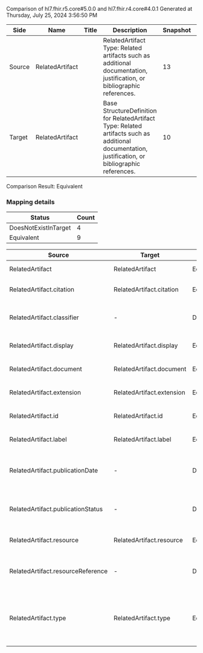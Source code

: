 Comparison of hl7.fhir.r5.core#5.0.0 and hl7.fhir.r4.core#4.0.1
Generated at Thursday, July 25, 2024 3:56:50 PM

| Side | Name | Title | Description | Snapshot | Differential |
| --- | --- | --- | --- | --- | --- |
| Source | RelatedArtifact |  | RelatedArtifact Type: Related artifacts such as additional documentation, justification, or bibliographic references. | 13 | 11 |
| Target | RelatedArtifact |  | Base StructureDefinition for RelatedArtifact Type: Related artifacts such as additional documentation, justification, or bibliographic references. | 10 | 8 |


Comparison Result: Equivalent


### Mapping details

| Status | Count |
| ------ | ----- |
DoesNotExistInTarget | 4 |
Equivalent | 9 |


| Source | Target | Status | Message |
| ------ | ------ | ------ | ------- |
| RelatedArtifact | RelatedArtifact | Equivalent | R5 `RelatedArtifact` maps as Equivalent to R4 `RelatedArtifact` |
| RelatedArtifact.citation | RelatedArtifact.citation | Equivalent | R5 `RelatedArtifact.citation` maps as Equivalent to R4 `RelatedArtifact.citation` |
| RelatedArtifact.classifier | - | DoesNotExistInTarget | R5 `RelatedArtifact.classifier` does not appear in the target and has no mapping for `RelatedArtifact`. |
| RelatedArtifact.display | RelatedArtifact.display | Equivalent | R5 `RelatedArtifact.display` maps as Equivalent to R4 `RelatedArtifact.display` |
| RelatedArtifact.document | RelatedArtifact.document | Equivalent | R5 `RelatedArtifact.document` maps as Equivalent to R4 `RelatedArtifact.document` |
| RelatedArtifact.extension | RelatedArtifact.extension | Equivalent | R5 `RelatedArtifact.extension` maps as Equivalent to R4 `RelatedArtifact.extension` |
| RelatedArtifact.id | RelatedArtifact.id | Equivalent | R5 `RelatedArtifact.id` maps as Equivalent to R4 `RelatedArtifact.id` |
| RelatedArtifact.label | RelatedArtifact.label | Equivalent | R5 `RelatedArtifact.label` maps as Equivalent to R4 `RelatedArtifact.label` |
| RelatedArtifact.publicationDate | - | DoesNotExistInTarget | R5 `RelatedArtifact.publicationDate` does not appear in the target and has no mapping for `RelatedArtifact`. |
| RelatedArtifact.publicationStatus | - | DoesNotExistInTarget | R5 `RelatedArtifact.publicationStatus` does not appear in the target and has no mapping for `RelatedArtifact`. |
| RelatedArtifact.resource | RelatedArtifact.resource | Equivalent | R5 `RelatedArtifact.resource` maps as Equivalent to R4 `RelatedArtifact.resource` |
| RelatedArtifact.resourceReference | - | DoesNotExistInTarget | R5 `RelatedArtifact.resourceReference` does not appear in the target and has no mapping for `RelatedArtifact`. |
| RelatedArtifact.type | RelatedArtifact.type | Equivalent | R5 `RelatedArtifact.type` maps as Equivalent to R4 `RelatedArtifact.type` - type has compatible required binding for code type: http://hl7.org/fhir/ValueSet/related-artifact-type|5.0.0 and http://hl7.org/fhir/ValueSet/related-artifact-type|4.0.1 (Equivalent) |

